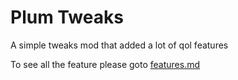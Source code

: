 # Plum Tweaks
A simple tweaks mod that added a lot of qol features

To see all the feature please goto [features.md](./features.md)